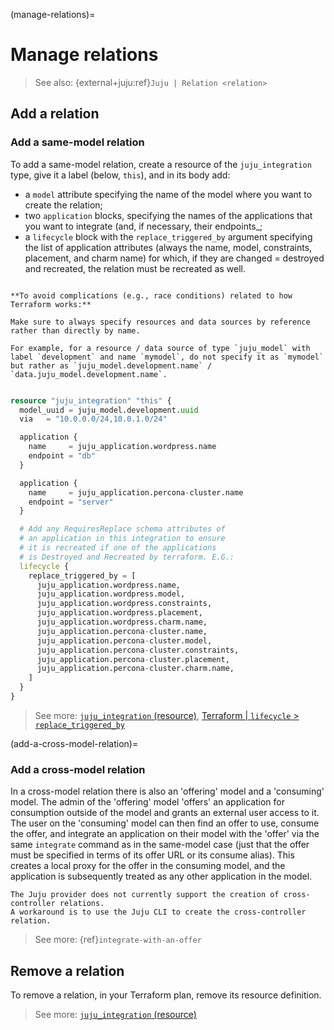 (manage-relations)=
# Manage relations

> See also: {external+juju:ref}`Juju | Relation <relation>`

## Add a relation

<!--TODO: Streamline story, e.g.: Suppose you have two applications, `mysql` and `wordpress`. These applications can only be related in one way-->

### Add a same-model relation

To add a same-model relation, create a resource of the `juju_integration` type, give it a label (below, `this`), and in its body add:
- a `model` attribute specifying the name of the model where you want to create the relation;
- two `application` blocks, specifying the names of the applications that you want to integrate (and, if necessary, their endpoints_;
- a `lifecycle` block with the `replace_triggered_by` argument specifying the list of application attributes (always the name, model, constraints, placement, and charm name) for which, if they are changed = destroyed and recreated, the relation must be recreated as well.

```{caution}

**To avoid complications (e.g., race conditions) related to how Terraform works:**

Make sure to always specify resources and data sources by reference rather than directly by name.

For example, for a resource / data source of type `juju_model` with label `development` and name `mymodel`, do not specify it as `mymodel` but rather as `juju_model.development.name` / `data.juju_model.development.name`.


```


```terraform
resource "juju_integration" "this" {
  model_uuid = juju_model.development.uuid
  via   = "10.0.0.0/24,10.0.1.0/24"

  application {
    name     = juju_application.wordpress.name
    endpoint = "db"
  }

  application {
    name     = juju_application.percona-cluster.name
    endpoint = "server"
  }

  # Add any RequiresReplace schema attributes of
  # an application in this integration to ensure
  # it is recreated if one of the applications
  # is Destroyed and Recreated by terraform. E.G.:
  lifecycle {
    replace_triggered_by = [
      juju_application.wordpress.name,
      juju_application.wordpress.model,
      juju_application.wordpress.constraints,
      juju_application.wordpress.placement,
      juju_application.wordpress.charm.name,
      juju_application.percona-cluster.name,
      juju_application.percona-cluster.model,
      juju_application.percona-cluster.constraints,
      juju_application.percona-cluster.placement,
      juju_application.percona-cluster.charm.name,
    ]
  }
}
```

> See more: [`juju_integration` (resource)](../reference/terraform-provider/resources/integration), [Terraform | `lifecycle` > `replace_triggered_by`](https://developer.hashicorp.com/terraform/language/meta-arguments/lifecycle#replace_triggered_by)


(add-a-cross-model-relation)=
### Add a cross-model relation

In a cross-model relation there is also an 'offering' model and a 'consuming' model. The admin of the 'offering' model 'offers' an application for consumption outside of the model and grants an external user access to it. The user on the 'consuming' model can then find an offer to use, consume the offer, and integrate an application on their model with the 'offer' via the same `integrate` command as in the same-model case (just that the offer must be specified in terms of its offer URL or its consume alias). This creates a local proxy for the offer in the consuming model, and the application is subsequently treated as any other application in the model.

```{warning}
The Juju provider does not currently support the creation of cross-controller relations.
A workaround is to use the Juju CLI to create the cross-controller relation.
```

> See more: {ref}`integrate-with-an-offer`



## Remove a relation

To remove a relation, in your Terraform plan, remove its resource definition.

> See more: [`juju_integration` (resource)](../reference/terraform-provider/resources/integration)
